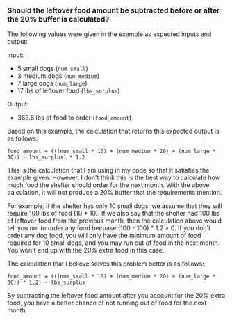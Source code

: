 ### Should the leftover food amount be subtracted before or after the 20% buffer is calculated?

The following values were given in the example as expected inputs and output:

Input:
- 5 small dogs (`num_small`)
- 3 medium dogs (`num_medium`)
- 7 large dogs (`num_large`)
- 17 lbs of leftover food (`lbs_surplus`)

Output:
- 363.6 lbs of food to order (`food_amount`)

Based on this example, the calculation that returns this expected output is as follows:

`food_amount = (((num_small * 10) + (num_medium * 20) + (num_large * 30)) - lbs_surplus) * 1.2`

This is the calculation that I am using in my code so that it satisfies the example given. However, I don't think this is the best way to calculate how much food the shelter should order for the next month. With the above calculation, it will not produce a 20% buffer that the requirements mention.

For example, if the shelter has only 10 small dogs, we assume that they will require 100 lbs of food (10 * 10). If we also say that the shelter had 100 lbs of leftover food from the previous month, then the calculation above would tell you not to order any food becuase (100 - 100) * 1.2 = 0. If you don't order any dog food, you will only have the minimum amount of food required for 10 small dogs, and you may run out of food in the next month. You won't end up with the 20% extra food in this case.

The calculation that I believe solves this problem better is as follows:

`food_amount = (((num_small * 10) + (num_medium * 20) + (num_large * 30)) * 1.2) - lbs_surplus`

By subtracting the leftover food amount after you account for the 20% extra food, you have a better chance of not running out of food for the next month.